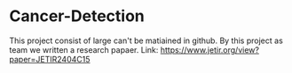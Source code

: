 # Cancer-Detection
This project consist of large can't be matiained in  github.
By this project as team we written a research papaer.
Link: https://www.jetir.org/view?paper=JETIR2404C15
